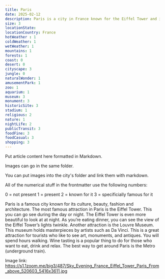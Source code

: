 ```yaml
---
title: Paris
date: 2025-02-12
description: Paris is a city in France known for the Eiffel Tower and its fashion.
size: 3
locationState: 
locationCountry: France
hotWeather : 1
coldWeather: 1
wetWeather: 1
mountains: 1
forests: 1
coast: 0
desert: 0
cityscape: 3
jungle: 0
naturalWonder: 1
amusementPark: 1
zoo: 1
aquarium: 1
museum: 3
monument: 3
historicSite: 3
stadium: 1
religious: 2
nature: 1
nightLife: 2
publicTransit: 3
foodFine: 3
foodCasual: 3
shopping: 3
---
```


Put article content here formatted in Markdown.

Images can go in the same folder.

You can put images into the city's folder and link them with markdown.

All of the numerical stuff in the frontmatter use the following numbers:

0 = not present
1 = present
2 = known for it
3 = specificially famous for it

Paris is a famous city known for its culture, beauty, fashion and architecture. The most famous attraction in Paris is the Eiffel Tower. This you can go see during the day or night. The Eiffel Tower is even more beautiful to look at at night. As you’re eating dinner, you can see the view of the Eiffel Tower’s lights twinkle. Another attraction is the Louvre Museum. This museum holds masterpieces by artists such as Da Vinci. This is a great attraction for tourists who like to see art, monuments, and antiques. You will spend hours walking. Wine tasting is a popular thing to do for those who want to eat, drink and relax. The best way to get around Paris is the Metro (underground train).


Image link: https://s1.1zoom.me/big3/487/Sky_Evening_France_Eiffel_Tower_Paris_From_above_520603_5416x3611.jpg


